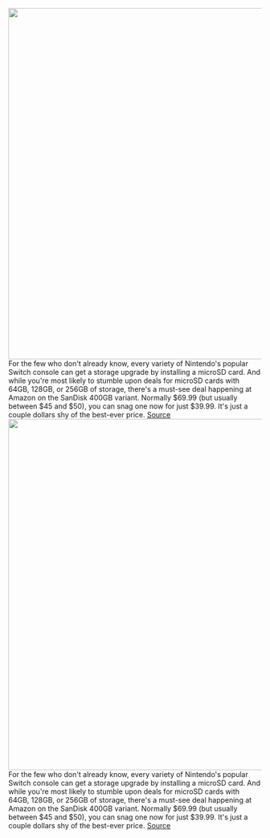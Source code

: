 <img src='https://cdn.vox-cdn.com/thumbor/pFKI2rJ3tTL7RFWg_25n9M_jyzM=/0x0:2040x1360/1200x800/filters:focal(801x714:1127x1040)/cdn.vox-cdn.com/uploads/chorus_image/image/70474823/jbareham_1492_170228_0126.0.0.jpg' width='700px' /><br/>
For the few who don't already know, every variety of Nintendo's popular Switch console can get a storage upgrade by installing a microSD card. And while you're most likely to stumble upon deals for microSD cards with 64GB, 128GB, or 256GB of storage, there's a must-see deal happening at Amazon on the SanDisk 400GB variant. Normally $69.99 (but usually between $45 and $50), you can snag one now for just $39.99. It's just a couple dollars shy of the best-ever price.
<a href='https://www.theverge.com/good-deals/2022/2/5/22918378/sandisk-400gb-microsd-card-nintendo-switch-xbox-series-s-sonos-beam-samsung-galaxy-deal-sale'> Source <a/><img src='https://cdn.vox-cdn.com/thumbor/pFKI2rJ3tTL7RFWg_25n9M_jyzM=/0x0:2040x1360/1200x800/filters:focal(801x714:1127x1040)/cdn.vox-cdn.com/uploads/chorus_image/image/70474823/jbareham_1492_170228_0126.0.0.jpg' width='700px' /><br/>
For the few who don't already know, every variety of Nintendo's popular Switch console can get a storage upgrade by installing a microSD card. And while you're most likely to stumble upon deals for microSD cards with 64GB, 128GB, or 256GB of storage, there's a must-see deal happening at Amazon on the SanDisk 400GB variant. Normally $69.99 (but usually between $45 and $50), you can snag one now for just $39.99. It's just a couple dollars shy of the best-ever price.
<a href='https://www.theverge.com/good-deals/2022/2/5/22918378/sandisk-400gb-microsd-card-nintendo-switch-xbox-series-s-sonos-beam-samsung-galaxy-deal-sale'> Source <a/>